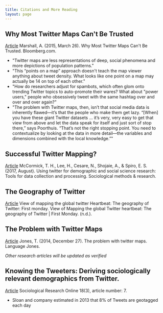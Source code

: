 ```yaml
---
title: Citations and More Reading
layout: page
---
```


## Why Most Twitter Maps Can't Be Trusted
[Article](https://www.bloomberg.com/news/articles/2015-03-26/why-most-twitter-maps-can-t-be-trusted) 
Marshall, A. (2015, March 26). Why Most Twitter Maps Can't Be Trusted. Bloomberg.com. 

- "Twitter maps are less representations of deep, social phenomena and more depictions of population patterns."
- "This “points on a map” approach doesn't teach the map viewer anything about tweet density. What looks like one point on a map may actually be 14 on top of each other."
- "How do researchers adjust for spambots, which often glom onto trending Twitter topics to auto-promote their wares? What about "power users," people who obsessively tweet with the same hashtag over and over and over again?"
- "The problem with Twitter maps, then, isn’t that social media data is inherently flawed—it’s that the people who make them get lazy. “[When] you have these giant Twitter datasets …  it’s very, very easy to get that view from above and let the data speak for itself and just sort of stop there,” says Poorthuis. “That’s not the right stopping point. You need to contextualize by looking at the data in more detail—the variables and dimensions combined with the local knowledge.”"

## Successful Twitter Mapping? 
[Article](https://www.ncbi.nlm.nih.gov/pmc/articles/PMC5639727/)
McCormick, T. H., Lee, H., Cesare, N., Shojaie, A., &amp; Spiro, E. S. (2017, August). Using twitter for demographic and social science research: Tools for data collection and processing. Sociological methods &amp; research.

## The Geography of Twitter
[Article](https://firstmonday.org/article/view/4366/3654)
View of mapping the global twitter Heartbeat: The geography of Twitter: First monday. View of Mapping the global Twitter heartbeat: The geography of Twitter | First Monday. (n.d.).

## The Problem with Twitter Maps
[Article](https://www.languagejones.com/blog-1/2014/12/24/the-problem-with-twitter-maps)
Jones, T. (2014, December 27). The problem with twitter maps. Language Jones. 

*Other research articles will be updated as verified*


## Knowing the Tweeters: Deriving sociologically relevant demographics from Twitter. 
[Article](https://dx.doi.org/10.1371%2Fjournal.pone.0142209) 
Sociological Research Online 18(3), article number: 7. 

- Sloan and company estimated in 2013 that 8% of Tweets are geotagged each day
